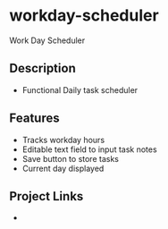 # workday-scheduler
Work Day Scheduler

## Description
* Functional Daily task scheduler

## Features
* Tracks workday hours
* Editable text field to input task notes
* Save button to store tasks
* Current day displayed

## Project Links
* 
